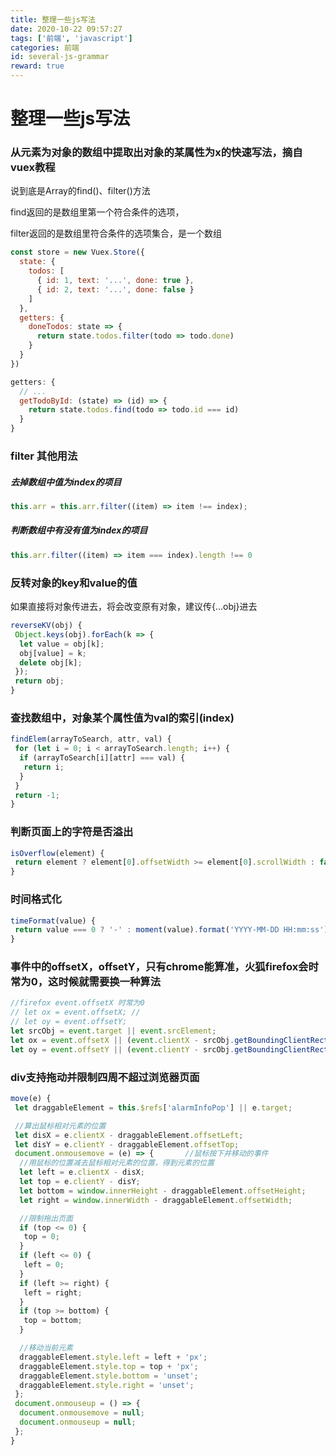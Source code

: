 ```yaml
---
title: 整理一些js写法
date: 2020-10-22 09:57:27
tags: ['前端', 'javascript']
categories: 前端
id: several-js-grammar
reward: true
---
```


# 整理一些js写法

### 从元素为对象的数组中提取出对象的某属性为x的快速写法，摘自vuex教程

说到底是Array的find()、filter()方法

find返回的是数组里第一个符合条件的选项，

filter返回的是数组里符合条件的选项集合，是一个数组

```js
const store = new Vuex.Store({
  state: {
    todos: [
      { id: 1, text: '...', done: true },
      { id: 2, text: '...', done: false }
    ]
  },
  getters: {
    doneTodos: state => {
      return state.todos.filter(todo => todo.done)
    }
  }
})

getters: {
  // ...
  getTodoById: (state) => (id) => {
    return state.todos.find(todo => todo.id === id)
  }
}
```

### filter 其他用法

##### 去掉数组中值为index的项目

```javascript
this.arr = this.arr.filter((item) => item !== index);
```

##### 判断数组中有没有值为index的项目

```javascript
this.arr.filter((item) => item === index).length !== 0
```

### 反转对象的key和value的值

如果直接将对象传进去，将会改变原有对象，建议传{...obj}进去

```javascript
reverseKV(obj) {
 Object.keys(obj).forEach(k => {
  let value = obj[k];
  obj[value] = k;
  delete obj[k];
 });
 return obj;
}
```

### 查找数组中，对象某个属性值为val的索引(index)

```javascript
findElem(arrayToSearch, attr, val) {
 for (let i = 0; i < arrayToSearch.length; i++) {
  if (arrayToSearch[i][attr] === val) {
   return i;
  }
 }
 return -1;
}
```

### 判断页面上的字符是否溢出

```javascript
isOverflow(element) {
 return element ? element[0].offsetWidth >= element[0].scrollWidth : false;
}
```

### 时间格式化

```javascript
timeFormat(value) {
 return value === 0 ? '-' : moment(value).format('YYYY-MM-DD HH:mm:ss');
}
```

### 事件中的offsetX，offsetY，只有chrome能算准，火狐firefox会时常为0，这时候就需要换一种算法

```javascript
//firefox event.offsetX 时常为0
// let ox = event.offsetX; //
// let oy = event.offsetY;
let srcObj = event.target || event.srcElement;
let ox = event.offsetX || (event.clientX - srcObj.getBoundingClientRect().left);
let oy = event.offsetY || (event.clientY - srcObj.getBoundingClientRect().top);
```

### div支持拖动并限制四周不超过浏览器页面

```javascript
move(e) {
 let draggableElement = this.$refs['alarmInfoPop'] || e.target;        //获取目标元素

 //算出鼠标相对元素的位置
 let disX = e.clientX - draggableElement.offsetLeft;
 let disY = e.clientY - draggableElement.offsetTop;
 document.onmousemove = (e) => {       //鼠标按下并移动的事件
  //用鼠标的位置减去鼠标相对元素的位置，得到元素的位置
  let left = e.clientX - disX;
  let top = e.clientY - disY;
  let bottom = window.innerHeight - draggableElement.offsetHeight;
  let right = window.innerWidth - draggableElement.offsetWidth;

  //限制拖出页面
  if (top <= 0) {
   top = 0;
  }
  if (left <= 0) {
   left = 0;
  }
  if (left >= right) {
   left = right;
  }
  if (top >= bottom) {
   top = bottom;
  }

  //移动当前元素
  draggableElement.style.left = left + 'px';
  draggableElement.style.top = top + 'px';
  draggableElement.style.bottom = 'unset';
  draggableElement.style.right = 'unset';
 };
 document.onmouseup = () => {
  document.onmousemove = null;
  document.onmouseup = null;
 };
}
```